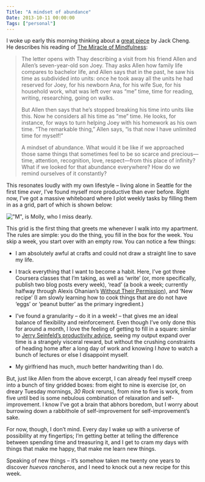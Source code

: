 ```yaml
---
Title: "A mindset of abundance"
Date: 2013-10-11 00:00:00
Tags: ["personal"]
---
```


<p>I woke up early this morning thinking about a <a href="http://jackcheng.com/post/63340975983/the-questions-we-ask">great piece</a> by Jack Cheng.  He describes his reading of <a href="http://www.amazon.com/The-Miracle-Mindfulness-Introduction-Meditation/dp/0807012394/ref=lh_ni_t?ie=UTF8&amp;psc=1&amp;smid=ATVPDKIKX0DER">The Miracle of Mindfulness</a>:</p>


<blockquote>
<p>The letter opens with Thay describing a visit from his friend Allen and Allen’s seven-year-old son Joey. Thay asks Allen how family life compares to bachelor life, and Allen says that in the past, he saw his time as subdivided into units: once he took away all the units he had reserved for Joey, for his newborn Ana, for his wife Sue, for his household work, what was left over was “me” time, time for reading, writing, researching, going on walks.</p>
<p>But Allen then says that he’s stopped breaking his time into units like this. Now he considers all his time as “me” time. He looks, for instance, for ways to turn helping Joey with his homework as his own time. “The remarkable thing,” Allen says, “is that now I have unlimited time for myself!”</p>
<p>A mindset of abundance. What would it be like if we approached those same things that sometimes feel to be so scarce and precious—time, attention, recognition, love, respect—from this place of infinity? What if we looked for that abundance everywhere? How do we remind ourselves of it constantly?</p>
</blockquote>


<p>This resonates loudly with my own lifestyle – living alone in Seattle for the first time <em>ever</em>, I’ve found myself more productive than ever before.  Right now, I’ve got a massive whiteboard where I plot weekly tasks by filling them in as a grid, part of which is shown below:</p>


<p><img alt='"M", is Molly, who I miss dearly.' src="http://i.imgur.com/fdhslaI.jpg?1?1908"/></p>


<p>This grid is the first thing that greets me whenever I walk into my apartment.  The rules are simple: you do the thing, you fill in the box for the week.  You skip a week, you start over with an empty row.  You can notice a few things:</p>


<ul>
<li><p>I am absolutely awful at crafts and could not draw a straight line to save my life.</p></li>
<li><p>I track everything that I want to become a habit.  Here, I’ve got three Coursera classes that I’m taking, as well as ‘write’ (or, more specifically, publish two blog posts every week), ‘read’ (a book a week; currently halfway through Alexis Ohanian’s <a href="http://www.amazon.com/Without-Their-Permission-Century-Managed/dp/1455520020/ref=sr_1_1?ie=UTF8&amp;qid=1381127581&amp;sr=8-1&amp;keywords=without+their+permission">Without Their Permission</a>), and ‘New recipe’ (I am slowly learning how to cook things that are do not have ‘eggs’ or ‘peanut butter’ as the primary ingredient.)</p></li>
<li><p>I’ve found a granularity – do it in a week! – that gives me an ideal balance of flexibility and reinforcement.  Even though I’ve only done this for around a month, I love the feeling of getting to fill in a square: similar to <a href="http://lifehacker.com/281626/jerry-seinfelds-productivity-secret">Jerry Seinfeld’s productivity advice</a>, seeing my output expand over time is a strangely visceral reward, but without the crushing constraints of heading home after a long day of work and knowing I <em>have</em> to watch a bunch of lectures or else I disappoint myself.</p></li>
<li><p>My girlfriend has much, <em>much</em> better handwriting than I do.</p></li>
</ul>


<p>But, just like Allen from the above excerpt, I can already feel myself creep into a bunch of tiny gridded boxes: from eight to nine is exercise (or, on dreary Tuesday mornings, <em>30 Rock</em> reruns), from nine to five is work, from five until bed is some nebulous combination of relaxation and self-improvement.  I know I’ve got a brain that abhors boredom, but I worry about burrowing down a rabbithole of self-improvement for self-improvement’s sake.</p>


<p>For now, though, I don’t mind.  Every day I wake up with a universe of possibility at my fingertips; I’m getting better at telling the difference between spending time and treasuring it, and I get to cram my days with things that make me happy, that make me learn new things.</p>


<p>Speaking of new things – it’s somehow taken me twenty one years to discover <em>huevos rancheros</em>, and I need to knock out a new recipe for this week.</p>
	